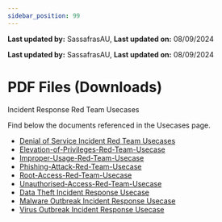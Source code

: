 ```yaml
---
sidebar_position: 99
---
```


**Last updated by:** SassafrasAU, **Last updated on:** 08/09/2024


**Last updated by:** SassafrasAU, **Last updated on:** 08/09/2024


# PDF Files (Downloads)

Incident Response Red Team Usecases

Find below the documents referenced in the Usecases page.
- [Denial of Service Incident Red Team Usecases](docs\Denial-of-Service-Red-Team-Usecase.pdf)
- [Elevation-of-Privileges-Red-Team-Usecase](docs\Elevation-of-Privileges-Red-Team-Usecase.pdf)
- [Improper-Usage-Red-Team-Usecase](docs\Improper-Usage-Red-Team-Usecase.pdf)
- [Phishing-Attack-Red-Team-Usecase](docs\Phishing-Attack-Red-Team-Usecase.pdf)
- [Root-Access-Red-Team-Usecase](docs\Root-Access-Red-Team-Usecase.pdf)
- [Unauthorised-Access-Red-Team-Usecase](docs\Unauthorised-Access-Red-Team-Usecase.pdf)
- [Data Theft Incident Response Usecase](docs\Data-Theft-Red-Team-Usecase.pdf)
- [Malware Outbreak Incident Response Usecase](docs\Malware-Outbreak-Red-Team-Usecase.pdf)
- [Virus Outbreak Incident Response Usecase](docs\Virus-Outbreak-Red-Team-Usecase.pdf)
